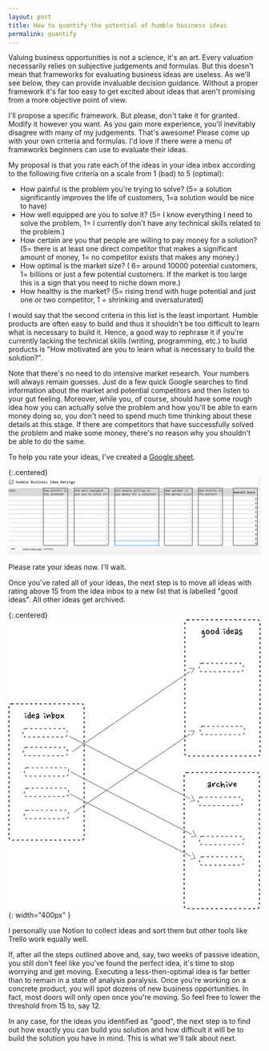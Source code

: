 ```yaml
---
layout: post
title: How to quantify the potential of humble business ideas
permalink: quantify
---
```



Valuing business opportunities is not a science, it's an art. Every valuation necessarily relies on subjective judgements and formulas. But this doesn't mean that frameworks for evaluating business ideas are useless. As we'll see below, they can provide invaluable decision guidance. Without a proper framework it's far too easy to get excited about ideas that aren't promising from a more objective point of view.

I'll propose a specific framework. But please, don't take it for granted. Modify it however you want. As you gain more experience, you'll inevitably disagree with many of my judgements. That's awesome! Please come up with your own criteria and formulas. I'd love if there were a menu of frameworks beginners can use to evaluate their ideas. 

My proposal is that you rate each of the ideas in your idea inbox according to the following five criteria on a scale from 1 (bad) to 5 (optimal):

- How painful is the problem you're trying to solve? (5= a solution significantly improves the life of customers, 1=a solution would be nice to have)
- How well equipped are you to solve it? (5= I know everything I need to solve the problem, 1= I currently don't have any technical skills related to the problem.)
- How certain are you that people are willing to pay money for a solution? (5= there is at least one direct competitor that makes a significant amount of money, 1= no competitor exists that makes any money.)
- How optimal is the market size? ( 6= around 10000 potential customers, 1= billions or just a few potential customers. If the market is too large this is a sign that you need to niche down more.)
- How healthy is the market? (5= rising trend with huge potential and just one or two competitor, 1 = shrinking and oversaturated)

I would say that the second criteria in this list is the least important. Humble products are often easy to build and thus it shouldn't be too difficult to learn what is necessary to build it. Hence, a good way to rephrase it if you're currently lacking the technical skills (writing, programming, etc.) to build products is "How motivated are you to learn what is necessary to build the solution?".

Note that there's no need to do intensive market research. Your numbers will always remain guesses. Just do a few quick Google searches to find information about the market and potential competitors and then listen to your gut feeling. Moreover, while you, of course, should have some rough idea how you can actually solve the problem and how you'll be able to earn money doing so, you don't need to spend much time thinking about these details at this stage. If there are competitors that have successfully solved the problem and make some money, there's no reason why you shouldn't be able to do the same. 

To help you rate your ideas, I've created a [Google sheet](https://docs.google.com/spreadsheets/d/1xU4J3wzOM7U4cGhFskISONHmGpni4XLABNE92pWCAGQ/copy?usp=sharing).

{:.centered}
[![](/images/idea_quantification.png)](https://docs.google.com/spreadsheets/d/1xU4J3wzOM7U4cGhFskISONHmGpni4XLABNE92pWCAGQ/copy?usp=sharing)

Please rate your ideas now. I'll wait.

Once you've rated all of your ideas, the next step is to move all ideas with rating above 15 from the idea inbox to a new list that is labelled "good ideas". All other ideas get archived. 

{:.centered}
![](/images/idea_flow.svg){: width="400px" }




I personally use Notion to collect ideas and sort them but other tools like Trello work equally well.

If, after all the steps outlined above and, say, two weeks of passive ideation, you still don't feel like you've found the perfect idea, it's time to stop worrying and get moving. Executing a less-then-optimal idea is far better than to remain in a state of analysis paralysis. Once you're working on a concrete product, you will spot dozens of new business opportunities. In fact, most doors will only open once you're moving. So feel free to lower the threshold from 15 to, say 12. 

In any case, for the ideas you identified as "good", the next step is to find out how exactly you can build you solution and how difficult it will be to build the solution you have in mind.  This is what we'll talk about next.